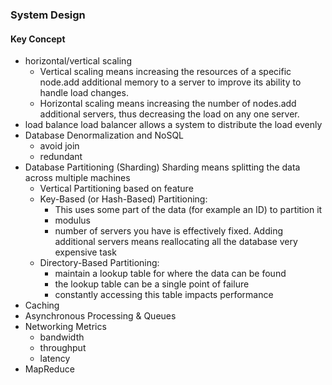 ### System Design

#### Key Concept

* horizontal/vertical scaling 
    * Vertical scaling means increasing the resources of a specific node.add additional memory to a server to improve its ability to handle load changes.
    * Horizontal scaling means increasing the number of nodes.add additional servers, thus decreasing the load on any one server. 
* load balance   load balancer allows a system to distribute the load evenly
* Database Denormalization and NoSQL 
    * avoid join 
    * redundant 
* Database Partitioning (Sharding) Sharding means splitting the data across multiple machines 
    * Vertical Partitioning based on feature
    * Key-Based (or Hash-Based) Partitioning: 
        * This uses some part of the data (for example an ID) to partition it
        * modulus
        * number of servers you have is effectively fixed. Adding additional servers means reallocating all the database very expensive task
    * Directory-Based Partitioning: 
        * maintain a lookup table for where the data can be found
        * the lookup table can be a single point of failure
        * constantly accessing this table impacts performance
* Caching
* Asynchronous Processing & Queues 
* Networking Metrics 
    * bandwidth
    * throughput
    * latency              
* MapReduce